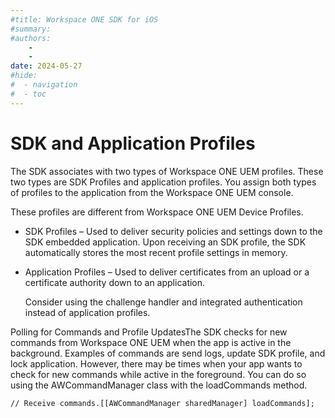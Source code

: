 ```yaml
---
#title: Workspace ONE SDK for iOS
#summary: 
#authors:
    - 
    - 
date: 2024-05-27
#hide:
#  - navigation
#  - toc
---
```


# SDK and Application Profiles  
The SDK associates with two types of Workspace ONE UEM profiles. These two types are SDK Profiles and application profiles. You assign both types of profiles to the application from the Workspace ONE UEM console.

These profiles are different from Workspace ONE UEM Device Profiles.  
* SDK Profiles – Used to deliver security policies and settings down to the SDK embedded application. Upon receiving an SDK profile, the SDK automatically stores the most recent profile settings in memory.
* Application Profiles – Used to deliver certificates from an upload or a certificate authority down to an application.
   
   Consider using the challenge handler and integrated authentication instead of application profiles.

Polling for Commands and Profile UpdatesThe SDK checks for new commands from Workspace ONE UEM when the app is active in the background. Examples of commands are send logs, update SDK profile, and lock application. However, there may be times when your app wants to check for new commands while active in the foreground. You can do so using the AWCommandManager class with the loadCommands method.
```
// Receive commands.[[AWCommandManager sharedManager] loadCommands];
```
